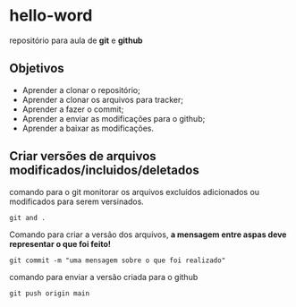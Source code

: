 # hello-word
repositório para aula de **git** e **github**
 
## Objetivos
 
* Aprender a clonar o repositório;
* Aprender a clonar os arquivos para tracker;
* Aprender a fazer o commit;
* Aprender a enviar as modificações para o github;
* Aprender a baixar as modificações.
 
## Criar versões de arquivos modificados/incluidos/deletados

comando para o git monitorar os arquivos excluídos adicionados ou modificados para serem versinados.

```git
git and .
```

Comando para criar a versão dos arquivos, **a mensagem entre aspas deve representar o que foi feito!**

```git
git commit -m "uma mensagem sobre o que foi realizado"
```

comando para enviar a versão criada para o github
```git
git push origin main 
```